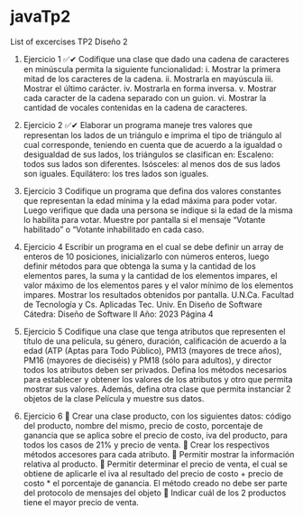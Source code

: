 # javaTp2
List of excercises TP2 Diseño 2

1) Ejercicio 1 ✅✔
Codifique una clase que dado una cadena de caracteres en minúscula permita
la siguiente funcionalidad:
i. Mostrar la primera mitad de los caracteres de la cadena.
ii. Mostrarla en mayúscula
iii. Mostrar el último carácter.
iv. Mostrarla en forma inversa.
v. Mostrar cada caracter de la cadena separado con un guion.
vi. Mostrar la cantidad de vocales contenidas en la cadena de caracteres.


2) Ejercicio 2  ✅✔
Elaborar un programa maneje tres valores que representan los lados de un triángulo e imprima el tipo de triángulo al cual corresponde, teniendo en cuenta que de
acuerdo a la igualdad o desigualdad de sus lados, los triángulos se clasifican en:
Escaleno: todos sus lados son diferentes.
Isósceles: al menos dos de sus lados son iguales.
Equilátero: los tres lados son iguales.


3) Ejercicio 3
Codifique un programa que defina dos valores constantes que representan la edad
mínima y la edad máxima para poder votar. Luego verifique que dada una persona
se indique si la edad de la misma lo habilita para votar. Muestre por pantalla si el
mensaje “Votante habilitado” o “Votante inhabilitado en cada caso.
4) Ejercicio 4
Escribir un programa en el cual se debe definir un array de enteros de 10 posiciones, inicializarlo con números enteros, luego definir métodos para que obtenga la
suma y la cantidad de los elementos pares, la suma y la cantidad de los elementos
impares, el valor máximo de los elementos pares y el valor mínimo de los elementos impares. Mostrar los resultados obtenidos por pantalla.
U.N.Ca.
Facultad de Tecnología y Cs. Aplicadas
Tec. Univ. En Diseño de Software
Cátedra: Diseño de Software II
Año: 2023
Página 4


5) Ejercicio 5
Codifique una clase que tenga atributos que representen el título de una película,
su género, duración, calificación de acuerdo a la edad (ATP (Aptas para Todo Público), PM13 (mayores de trece años), PM16 (mayores de dieciséis) y PM18 (sólo
para adultos), y director todos los atributos deben ser privados. Defina los métodos
necesarios para establecer y obtener los valores de los atributos y otro que permita
mostrar sus valores. Además, defina otra clase que permita instanciar 2 objetos de
la clase Película y muestre sus datos.


6) Ejercicio 6
 Crear una clase producto, con los siguientes datos: código del producto,
nombre del mismo, precio de costo, porcentaje de ganancia que se aplica
sobre el precio de costo, iva del producto, para todos los casos de 21% y
precio de venta.
 Crear los respectivos métodos accesores para cada atributo.
 Permitir mostrar la información relativa al producto.
 Permitir determinar el precio de venta, el cual se obtiene de aplicarle el iva al
resultado del precio de costo + precio de costo * el porcentaje de ganancia.
El método creado no debe ser parte del protocolo de mensajes del objeto
 Indicar cuál de los 2 productos tiene el mayor precio de venta.
